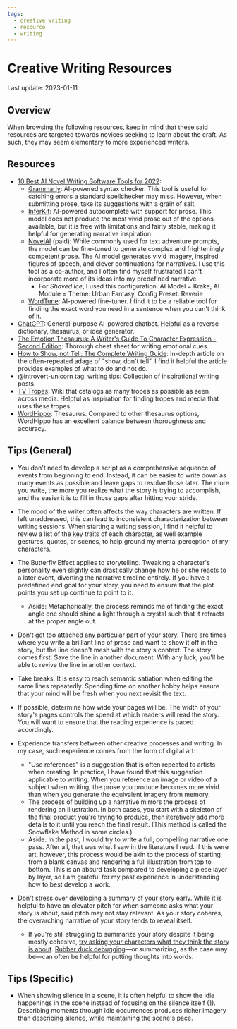 ```yaml
---
tags:
  - creative writing
  - resource
  - writing
---
```


# Creative Writing Resources

Last update: 2023-01-11

## Overview

When browsing the following resources, keep in mind that these said resources are targeted towards novices seeking to learn about the craft. As such, they may seem elementary to more experienced writers.

## Resources

- [10 Best AI Novel Writing Software Tools for 2022](https://yourlifestylebusiness.com/ai-novel-writing-software/):
  - [Grammarly](https://www.grammarly.com/): AI-powered syntax checker. This tool is useful for catching errors a standard spellchecker may miss. However, when submitting prose, take its suggestions with a grain of salt.
  - [InferKit](https://app.inferkit.com/demo): AI-powered autocomplete with support for prose. This model does not produce the most vivid prose out of the options available, but it is free with limitations and fairly stable, making it helpful for generating narrative inspiration.
  - [NovelAI](https://novelai.net/) (paid): While commonly used for text adventure prompts, the model can be fine-tuned to generate complex and frighteningly competent prose. The AI model generates vivid imagery, inspired figures of speech, and clever continuations for narratives. I use this tool as a co-author, and I often find myself frustrated I can't incorporate more of its ideas into my predefined narrative.
    - For _Shaved Ice_, I used this configuration: AI Model = Krake, AI Module = Theme: Urban Fantasy, Config Preset: Reverie
  - [WordTune](https://www.wordtune.com/): AI-powered fine-tuner. I find it to be a reliable tool for finding the exact word you need in a sentence when you can't think of it.
- [ChatGPT](https://chat.openai.com): General-purpose AI-powered chatbot. Helpful as a reverse dictionary, thesaurus, or idea generator.
- [The Emotion Thesaurus: A Writer's Guide To Character Expression - Second Edition](https://www.amazon.com/Emotion-Thesaurus-Writers-Character-Expression/dp/0999296345): Thorough cheat sheet for writing emotional cues.
- [How to Show, not Tell: The Complete Writing Guide](https://quotidianwriter.medium.com/45cb72f02541): In-depth article on the often-repeated adage of "show, don't tell". I find it helpful the article provides examples of what to do and not do.
- @introvert-unicorn tag: [writing tips](https://introvert-unicorn.tumblr.com/archive/tagged/writing%20tips): Collection of inspirational writing posts.
- [TV Tropes](https://tvtropes.org/): Wiki that catalogs as many tropes as possible as seen across media. Helpful as inspiration for finding tropes and media that uses these tropes.
- [WordHippo](https://www.wordhippo.com/): Thesaurus. Compared to other thesaurus options, WordHippo has an excellent balance between thoroughness and accuracy.

## Tips (General)

- You don't need to develop a script as a comprehensive sequence of events from beginning to end. Instead, it can be easier to write down as many events as possible and leave gaps to resolve those later. The more you write, the more you realize what the story is trying to accomplish, and the easier it is to fill in those gaps after hitting your stride.
- The mood of the writer often affects the way characters are written. If left unaddressed, this can lead to inconsistent characterization between writing sessions. When starting a writing session, I find it helpful to review a list of the key traits of each character, as well example gestures, quotes, or scenes, to help ground my mental perception of my characters.
- The Butterfly Effect applies to storytelling. Tweaking a character's personality even slightly can drastically change how he or she reacts to a later event, diverting the narrative timeline entirely. If you have a predefined end goal for your story, you need to ensure that the plot points you set up continue to point to it.
  - Aside: Metaphorically, the process reminds me of finding the exact angle one should shine a light through a crystal such that it refracts at the proper angle out.
- Don't get too attached any particular part of your story. There are times where you write a brilliant line of prose and want to show it off in the story, but the line doesn't mesh with the story's context. The story comes first. Save the line in another document. With any luck, you'll be able to revive the line in another context.

- Take breaks. It is easy to reach semantic satiation when editing the same lines repeatedly. Spending time on another hobby helps ensure that your mind will be fresh when you next revisit the text.
- If possible, determine how wide your pages will be. The width of your story's pages controls the speed at which readers will read the story. You will want to ensure that the reading experience is paced accordingly.
- Experience transfers between other creative processes and writing. In my case, such experience comes from the form of digital art:
  - "Use references" is a suggestion that is often repeated to artists when creating. In practice, I have found that this suggestion applicable to writing. When you reference an image or video of a subject when writing, the prose you produce becomes more vivid than when you generate the equivalent imagery from memory.
  - The process of building up a narrative mirrors the process of rendering an illustration. In both cases, you start with a skeleton of the final product you're trying to produce, then iteratively add more details to it until you reach the final result. (This method is called the Snowflake Method in some circles.)
  - Aside: In the past, I would try to write a full, compelling narrative one pass. After all, that was what I saw in the literature I read. If this were art, however, this process would be akin to the process of starting from a blank canvas and rendering a full illustration from top to bottom. This is an absurd task compared to developing a piece layer by layer, so I am grateful for my past experience in understanding how to best develop a work.
- Don't stress over developing a summary of your story early. While it is helpful to have an elevator pitch for when someone asks what your story is about, said pitch may not stay relevant. As your story coheres, the overarching narrative of your story tends to reveal itself.
  - If you're still struggling to summarize your story despite it being mostly cohesive, [try asking your characters what they think the story is about](https://www.youtube.com/watch?v=9D5jvZbyA98). [Rubber duck debugging](https://en.wikipedia.org/wiki/Rubber_duck_debugging)—or summarizing, as the case may be—can often be helpful for putting thoughts into words.

## Tips (Specific)

- When showing silence in a scene, it is often helpful to show the idle happenings in the scene instead of focusing on the silence itself ([1](https://www.reddit.com/r/writing/comments/6blzfu/)). Describing moments through idle occurrences produces richer imagery than describing silence, while maintaining the scene's pace.
